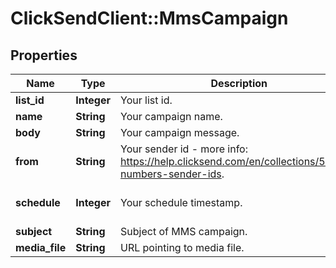 # ClickSendClient::MmsCampaign

## Properties
Name | Type | Description | Notes
------------ | ------------- | ------------- | -------------
**list_id** | **Integer** | Your list id. | 
**name** | **String** | Your campaign name. | 
**body** | **String** | Your campaign message. | 
**from** | **String** | Your sender id - more info: https://help.clicksend.com/en/collections/57584-numbers-sender-ids. | [optional] 
**schedule** | **Integer** | Your schedule timestamp. | [optional] [default to 0]
**subject** | **String** | Subject of MMS campaign. | 
**media_file** | **String** | URL pointing to media file. | 


